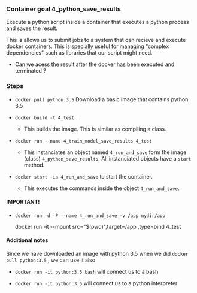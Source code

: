 
### Container goal 4_python_save_results

Execute a python script inside a container that executes a python process and saves the result.

This is allows us to submit jobs to a system that can recieve and execute docker containers.
This is specially useful for managing "complex dependencies" such as libraries that our script might need.

- Can we acess the result after the docker has been executed and terminated ?


### Steps 

- `docker pull python:3.5` Download a basic image that contains python 3.5

- `docker build -t 4_test .` 
	- This builds the image. This is similar as compiling a class.

- `docker run --name 4_train_model_save_results 4_test`
    - This instanciates an object named `4_run_and_save` form the image (class) `4_python_save_results`. All instanciated objects have a `start` method.

- `docker start -ia 4_run_and_save` to start the container.
	- This executes the commands inside the object `4_run_and_save`. 

#### IMPORTANT!

- `docker run -d -P --name 4_run_and_save -v /app mydir/app`


    docker run -it --mount src="$(pwd)",target=/app ,type=bind 4_test


#### Additional notes

Since we have downloaded an image with python 3.5 when we did `docker pull python:3.5` , we can use it also

- `docker run -it python:3.5 bash` will connect us to a bash

- `docker run -it python:3.5` will connect us to a python interpreter

